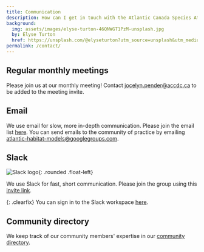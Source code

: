 ```yaml
---
title: Communication
description: How can I get in touch with the Atlantic Canada Species At Risk Habitat Modelling Community of Practice? 
background:
  img: assets/images/elyse-turton-46QNWGT1PzM-unsplash.jpg
  by: Elyse Turton
  href: https://unsplash.com/@elyseturton?utm_source=unsplash&utm_medium=referral&utm_content=creditCopyText
permalink: /contact/
---
```


## Regular monthly meetings

Please join us at our monthly meeting! Contact [jocelyn.pender@accdc.ca](mailto:jocelyn.pender@accdc.ca) to be added to the meeting invite.

## Email

We use email for slow, more in-depth communication. Please join the email list [here](https://groups.google.com/g/atlantic-habitat-models/). You can send emails to the community of practice by emailing [atlantic-habitat-models@googlegroups.com](mailto:atlantic-habitat-models%40googlegroups.com).
## Slack

![Slack logo](https://cdn.iconscout.com/icon/free/png-256/slack-16-722740.png?w=150&h=150&fit=crop){: .rounded .float-left}

We use Slack for fast, short communication. Please join the group using this [invite link](https://join.slack.com/t/slack-zqk1710/shared_invite/zt-136t3bedw-kWwHHsXllexK0_H9~x~LZQ).

{: .clearfix}
You can sign in to the Slack workspace [here](atlanticcanad-hvq4185.slack.com).

## Community directory

We keep track of our community members' expertise in our [community directory](https://atlantichabitatmodels.github.io/communityofpractice/directory/).